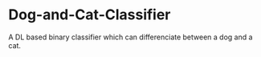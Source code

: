 # Dog-and-Cat-Classifier
A DL based binary classifier which can differenciate between a dog and a cat.
